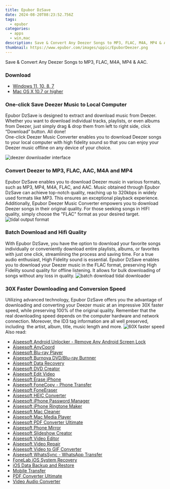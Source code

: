 ```yaml
---
title: Epubor DzSave
date: 2024-08-20T08:23:52.756Z
tags: 
  - epubor
categories: 
  - apps
  - win,mac
description: Save & Convert Any Deezer Songs to MP3, FLAC, M4A, MP4 & AAC.
thumbnail: https://www.epubor.com/images/uppic/EpuborDeezer.png
---
```


Save & Convert Any Deezer Songs to MP3, FLAC, M4A, MP4 & AAC.


### Download

- [Windows 11, 10, 8, 7](https://secure.2checkout.com/order/checkout.php?QTY=1&AFFILIATE=108875&CART=1&CARD=2&DESIGN_TYPE=2&CURRENCY=USD&ORDERSTYLE=nLWooJa5iLg=&PAY_TYPE=PAYPAL&PRODS=41161935&OPTIONS41161935=LAlife)
- [Mac OS X 10.7 or higher](https://secure.2checkout.com/order/checkout.php?QTY=1&AFFILIATE=108875&CART=1&CARD=2&DESIGN_TYPE=2&CURRENCY=USD&ORDERSTYLE=nLWooJa5iLg=&PAY_TYPE=PAYPAL&PRODS=41162145&OPTIONS41162145=LAlife)

### One-click Save Deezer Music to Local Computer

Epubor DzSave is designed to extract and download music from Deezer.  Whether you want to download individual tracks, playlists, or even albums from Deezer, just simply drag & drop them from left to right side, click “Download” button. All done!  
One-click Deezer Music Converter enables you to download Deezer songs to your local computer with high fidelity sound so that you can enjoy your Deezer music offline on any device of your choice.

![deezer downloader interface](https://www.epubor.com/dzsave.htmlimages/uppic/Deezer-feature1.png)

### Convert Deezer to MP3, FLAC, AAC, M4A and MP4

Epubor DzSave enables you to download Deezer music in various formats, such as MP3, MP4, M4A, FLAC, and AAC. Music obtained through Epubor DzSave can achieve top-notch quality, reaching up to 320kbps in widely used formats like MP3. This ensures an exceptional playback experience. Additionally, Epubor Deezer Music Converter empowers you to download Deezer songs in their original quality. For those seeking songs in HIFI quality, simply choose the "FLAC" format as your desired target. ![tidal output format](https://www.epubor.com/images/uppic/deezer-feature2.png)

### Batch Download and Hifi Quality

With Epubor DzSave, you have the option to download your favorite songs individually or conveniently download entire playlists, albums, or favorites with just one click, streamlining the process and saving time. For a true audio enthusiast, High Fidelity sound is essential. Epubor DzSave enables you to download your Deezer music in the FLAC format, preserving High Fidelity sound quality for offline listening. It allows for bulk downloading of songs without any loss in quality. ![batch download tidal downloader](https://www.epubor.com/dzsave.htmlimages/uppic/deezer-music-feature3.png)

### 30X Faster Downloading and Conversion Speed

Utilizing advanced technology, Epubor DzSave offers you the advantage of downloading and converting your Deezer music at an impressive 30X faster speed, while preserving 100% of the original quality. Remember that the real downloading speed depends on the computer hardware and network connection. Moreover, the ID3 tag information are all well preserved, including  the artist, album, title, music length and more. ![60X faster speed](https://www.epubor.com/images/uppic/deezer-music-feature4.png)
<span class="atpl-alsoreadstyle">Also read:</span>
<div><ul>
<li><a href="https://tools.techidaily.com/aiseesoft/android-unlocker/"><u>Aiseesoft Android Unlocker - Remove Any Android Screen Lock</u></a></li>
<li><a href="https://tools.techidaily.com/aiseesoft/location-changer/"><u>Aiseesoft AnyCoord</u></a></li>
<li><a href="https://tools.techidaily.com/aiseesoft/blu-ray-player/"><u>Aiseesoft Blu-ray Player</u></a></li>
<li><a href="https://tools.techidaily.com/aiseesoft/burnova/"><u>Aiseesoft Burnova DVD/Blu-ray Burnner</u></a></li>
<li><a href="https://tools.techidaily.com/aiseesoft/data-recovery/"><u>Aiseesoft Data Recovery</u></a></li>
<li><a href="https://tools.techidaily.com/aiseesoft/dvd-creator/"><u>Aiseesoft DVD Creator</u></a></li>
<li><a href="https://tools.techidaily.com/aiseesoft/edit-video/"><u>Aiseesoft Edit Video</u></a></li>
<li><a href="https://tools.techidaily.com/aiseesoft/erase-iphone/"><u>Aiseesoft Erase iPhone</u></a></li>
<li><a href="https://tools.techidaily.com/aiseesoft/phone-transfer/"><u>Aiseesoft FoneCopy - Phone Transfer</u></a></li>
<li><a href="https://tools.techidaily.com/aiseesoft/fone-eraser/"><u>Aiseesoft FoneEraser</u></a></li>
<li><a href="https://tools.techidaily.com/aiseesoft/free-heic-converter/"><u>Aiseesoft HEIC Converter</u></a></li>
<li><a href="https://tools.techidaily.com/aiseesoft/iphone-password-manager/"><u>Aiseesoft iPhone Password Manager</u></a></li>
<li><a href="https://tools.techidaily.com/aiseesoft/iphone-ringtone-maker/"><u>Aiseesoft iPhone Ringtone Maker</u></a></li>
<li><a href="https://tools.techidaily.com/aiseesoft/mac-cleaner/"><u>Aiseesoft Mac Cleaner</u></a></li>
<li><a href="https://tools.techidaily.com/aiseesoft/media-player/"><u>Aiseesoft Mac Media Player</u></a></li>
<li><a href="https://tools.techidaily.com/aiseesoft/pdf-converter-ultimate/"><u>Aiseesoft PDF Converter Ultimate</u></a></li>
<li><a href="https://tools.techidaily.com/aiseesoft/phone-mirror/"><u>Aiseesoft Phone Mirror</u></a></li>
<li><a href="https://tools.techidaily.com/aiseesoft/slideshow-creator/"><u>Aiseesoft Slideshow Creator</u></a></li>
<li><a href="https://tools.techidaily.com/aiseesoft/video-editor/"><u>Aiseesoft Video Editor</u></a></li>
<li><a href="https://tools.techidaily.com/aiseesoft/video-repair/"><u>Aiseesoft Video Repair</u></a></li>
<li><a href="https://tools.techidaily.com/aiseesoft/video-to-gif/"><u>Aiseesoft Video to GIF Converter</u></a></li>
<li><a href="https://tools.techidaily.com/aiseesoft/whatsapp-transfer/"><u>Aiseesoft WhatsSync - WhatsApp Transfer</u></a></li>
<li><a href="https://tools.techidaily.com/aiseesoft/ios-system-recovery/"><u>FoneLab iOS System Recovery</u></a></li>
<li><a href="https://tools.techidaily.com/aiseesoft/ios-data-backup-and-restore/"><u>iOS Data Backup and Restore</u></a></li>
<li><a href="https://tools.techidaily.com/aiseesoft/mobile-transfer/"><u>Mobile Transfer</u></a></li>
<li><a href="https://tools.techidaily.com/pdf-converter-ultimate/"><u>PDF Converter Ultimate</u></a></li>
<li><a href="https://tools.techidaily.com/aiseesoft/audio-converter/"><u>Video Audio Converter</u></a></li>
</ul></div>

<ins class="adsbygoogle"
      style="display:block"
      data-ad-client="ca-pub-7571918770474297"
      data-ad-slot="8358498916"
      data-ad-format="auto"
      data-full-width-responsive="true"></ins>